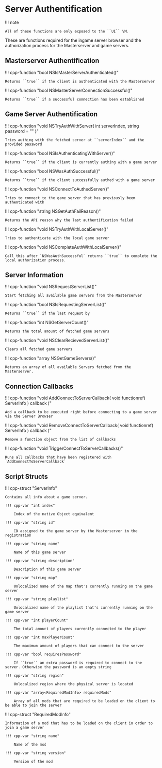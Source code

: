 # Server Authentification

!!! note

    All of these functions are only exposed to the ``UI`` VM.

These are functions required for the ingame server browser and the authorization process for the Masterserver and game servers.

## Masterserver Authentification

!!! cpp-function "bool NSIsMasterServerAuthenticated()"

    Returns ``true`` if the client is authenticated with the Masterserver

!!! cpp-function "bool NSMasterServerConnectionSuccessful()"

    Returns ``true`` if a successful connection has been established

## Game Server Authentification

!!! cpp-function "void NSTryAuthWithServer( int serverIndex, string password = "" )"

    Tries authing with the fetched server at ``serverIndex`` and the provided password

!!! cpp-function "bool NSIsAuthenticatingWithServer()"

    Returns ``true`` if the client is currently authing with a game server


!!! cpp-function "bool NSWasAuthSuccessful()"

    Returns ``true`` if the client successfully authed with a game server

!!! cpp-function "void NSConnectToAuthedServer()"

    Tries to connect to the game server that has previously been authenticated with


!!! cpp-function "string NSGetAuthFailReason()"

    Returns the API reason why the last authentification failed

!!! cpp-function "void NSTryAuthWithLocalServer()"

    Tries to authenticate with the local game server

!!! cpp-function "void NSCompleteAuthWithLocalServer()"

    Call this after `NSWasAuthSuccessful` returns ``true`` to complete the local authorization process. 

## Server Information

!!! cpp-function "void NSRequestServerList()"

    Start fetching all available game servers from the Masterserver

!!! cpp-function "bool NSIsRequestingServerList()"

    Returns ``true`` if the last request by 

!!! cpp-function "int NSGetServerCount()"

    Returns the total amount of fetched game servers

!!! cpp-function "void NSClearRecievedServerList()"

    Clears all fetched game servers

!!! cpp-function "array<ServerInfo> NSGetGameServers()"

    Returns an array of all available Servers fetched from the Masterserver.

## Connection Callbacks


!!! cpp-function "void AddConnectToServerCallback( void functionref( ServerInfo ) callback )"

    Add a callback to be executed right before connecting to a game server via the Server Browser

!!! cpp-function "void RemoveConnectToServerCallback( void functionref( ServerInfo ) callback )"

    Remove a function object from the list of callbacks

!!! cpp-function "void TriggerConnectToServerCallbacks()"

    Runs all callbacks that have been registered with `AddConnectToServerCallback`

## Script Structs

!!! cpp-struct "ServerInfo"

    Contains all info about a game server.

    !!! cpp-var "int index"

        Index of the native Object equivalent
    
    !!! cpp-var "string id"

        ID assigned to the game server by the Masterserver in the registration

    !!! cpp-var "string name"

        Name of this game server

    !!! cpp-var "string description"

        Description of this game server

    !!! cpp-var "string map"

        Unlocalized name of the map that's currently running on the game server

    !!! cpp-var "string playlist"

        Unlocalized name of the playlist that's currently running on the game server

    !!! cpp-var "int playerCount"

        The total amount of players currently connected to the player

    !!! cpp-var "int maxPlayerCount"

        The maximum amount of players that can connect to the server

    !!! cpp-var "bool requiresPassword"

        If ``true`` an extra password is required to connect to the server. Otherwise the password is an empty string
    
    !!! cpp-var "string region"

        Unlocalized region where the physical server is located

    !!! cpp-var "array<RequiredModInfo> requiredMods"

        Array of all mods that are required to be loaded on the client to be able to join the server

!!! cpp-struct "RequiredModInfo"

    Information of a mod that has to be loaded on the client in order to join a game server

    !!! cpp-var "string name"

        Name of the mod
    
    !!! cpp-var "string version"

        Version of the mod
